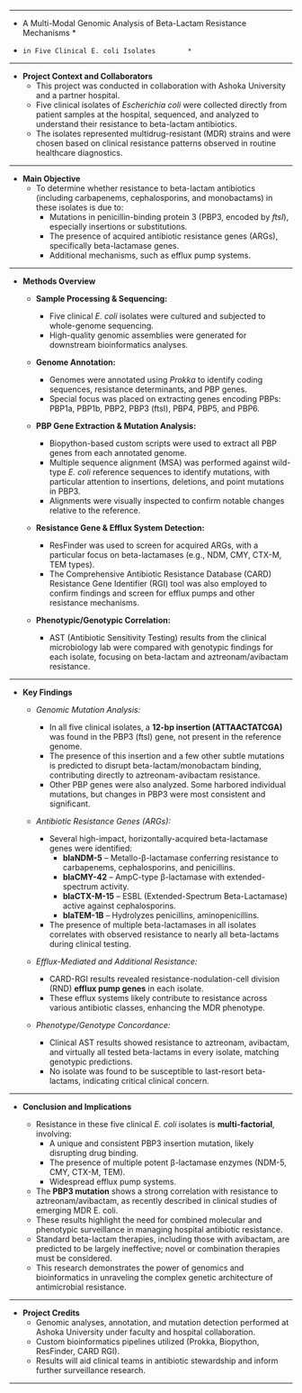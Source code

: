 ***************************************************************************
*    A Multi-Modal Genomic Analysis of Beta-Lactam Resistance Mechanisms   *
*     in Five Clinical E. coli Isolates        *
***************************************************************************

* **Project Context and Collaborators**
  - This project was conducted in collaboration with Ashoka University and a partner hospital.
  - Five clinical isolates of *Escherichia coli* were collected directly from patient samples at the hospital, sequenced, and analyzed to understand their resistance to beta-lactam antibiotics.
  - The isolates represented multidrug-resistant (MDR) strains and were chosen based on clinical resistance patterns observed in routine healthcare diagnostics.

****************************************************************************

* **Main Objective**
  - To determine whether resistance to beta-lactam antibiotics (including carbapenems, cephalosporins, and monobactams) in these isolates is due to:
    * Mutations in penicillin-binding protein 3 (PBP3, encoded by *ftsI*), especially insertions or substitutions.
    * The presence of acquired antibiotic resistance genes (ARGs), specifically beta-lactamase genes.
    * Additional mechanisms, such as efflux pump systems.

****************************************************************************

* **Methods Overview**

  * **Sample Processing & Sequencing:**
    - Five clinical *E. coli* isolates were cultured and subjected to whole-genome sequencing.
    - High-quality genomic assemblies were generated for downstream bioinformatics analyses.

  * **Genome Annotation:**
    - Genomes were annotated using *Prokka* to identify coding sequences, resistance determinants, and PBP genes.
    - Special focus was placed on extracting genes encoding PBPs: PBP1a, PBP1b, PBP2, PBP3 (ftsI), PBP4, PBP5, and PBP6.

  * **PBP Gene Extraction & Mutation Analysis:**
    - Biopython-based custom scripts were used to extract all PBP genes from each annotated genome.
    - Multiple sequence alignment (MSA) was performed against wild-type *E. coli* reference sequences to identify mutations, with particular attention to insertions, deletions, and point mutations in PBP3.
    - Alignments were visually inspected to confirm notable changes relative to the reference.

  * **Resistance Gene & Efflux System Detection:**
    - ResFinder was used to screen for acquired ARGs, with a particular focus on beta-lactamases (e.g., NDM, CMY, CTX-M, TEM types).
    - The Comprehensive Antibiotic Resistance Database (CARD) Resistance Gene Identifier (RGI) tool was also employed to confirm findings and screen for efflux pumps and other resistance mechanisms.

  * **Phenotypic/Genotypic Correlation:**
    - AST (Antibiotic Sensitivity Testing) results from the clinical microbiology lab were compared with genotypic findings for each isolate, focusing on beta-lactam and aztreonam/avibactam resistance.

****************************************************************************

* **Key Findings**

  * *Genomic Mutation Analysis:*
    - In all five clinical isolates, a **12-bp insertion (ATTAACTATCGA)** was found in the PBP3 (ftsI) gene, not present in the reference genome.
    - The presence of this insertion and a few other subtle mutations is predicted to disrupt beta-lactam/monobactam binding, contributing directly to aztreonam-avibactam resistance.
    - Other PBP genes were also analyzed. Some harbored individual mutations, but changes in PBP3 were most consistent and significant.

  * *Antibiotic Resistance Genes (ARGs):*
    - Several high-impact, horizontally-acquired beta-lactamase genes were identified:
      - **blaNDM-5** – Metallo-β-lactamase conferring resistance to carbapenems, cephalosporins, and penicillins.
      - **blaCMY-42** – AmpC-type β-lactamase with extended-spectrum activity.
      - **blaCTX-M-15** – ESBL (Extended-Spectrum Beta-Lactamase) active against cephalosporins.
      - **blaTEM-1B** – Hydrolyzes penicillins, aminopenicillins.
    - The presence of multiple beta-lactamases in all isolates correlates with observed resistance to nearly all beta-lactams during clinical testing.

  * *Efflux-Mediated and Additional Resistance:*
    - CARD-RGI results revealed resistance-nodulation-cell division (RND) **efflux pump genes** in each isolate.
    - These efflux systems likely contribute to resistance across various antibiotic classes, enhancing the MDR phenotype.

  * *Phenotype/Genotype Concordance:*
    - Clinical AST results showed resistance to aztreonam, avibactam, and virtually all tested beta-lactams in every isolate, matching genotypic predictions.
    - No isolate was found to be susceptible to last-resort beta-lactams, indicating critical clinical concern.

****************************************************************************

* **Conclusion and Implications**

  - Resistance in these five clinical *E. coli* isolates is **multi-factorial**, involving:
    * A unique and consistent PBP3 insertion mutation, likely disrupting drug binding.
    * The presence of multiple potent β-lactamase enzymes (NDM-5, CMY, CTX-M, TEM).
    * Widespread efflux pump systems.
  - The **PBP3 mutation** shows a strong correlation with resistance to aztreonam/avibactam, as recently described in clinical studies of emerging MDR E. coli.
  - These results highlight the need for combined molecular and phenotypic surveillance in managing hospital antibiotic resistance.
  - Standard beta-lactam therapies, including those with avibactam, are predicted to be largely ineffective; novel or combination therapies must be considered.
  - This research demonstrates the power of genomics and bioinformatics in unraveling the complex genetic architecture of antimicrobial resistance.

****************************************************************************

* **Project Credits**
  - Genomic analyses, annotation, and mutation detection performed at Ashoka University under faculty and hospital collaboration.
  - Custom bioinformatics pipelines utilized (Prokka, Biopython, ResFinder, CARD RGI).
  - Results will aid clinical teams in antibiotic stewardship and inform further surveillance research.

***************************************************************************
